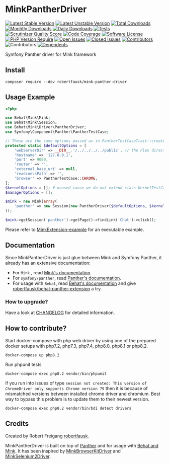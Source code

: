 # MinkPantherDriver
[![Latest Stable Version](https://poser.pugx.org/robertfausk/mink-panther-driver/v/stable.svg)](https://packagist.org/packages/robertfausk/mink-panther-driver)
[![Latest Unstable Version](https://poser.pugx.org/robertfausk/mink-panther-driver/v/unstable.svg)](https://packagist.org/packages/robertfausk/mink-panther-driver)
[![Total Downloads](https://poser.pugx.org/robertfausk/mink-panther-driver/downloads.svg)](https://packagist.org/packages/robertfausk/mink-panther-driver)
[![Monhtly Downloads](https://img.shields.io/packagist/dm/robertfausk/mink-panther-driver?style=flat&color=blue)](https://img.shields.io/packagist/dm/robertfausk/mink-panther-driver)
[![Daily Downloads](https://img.shields.io/packagist/dd/robertfausk/mink-panther-driver?style=flat&color=blue)](https://img.shields.io/packagist/dm/robertfausk/mink-panther-driver)
[![Tests](https://github.com/robertfausk/mink-panther-driver/actions/workflows/ci.yml/badge.svg)](https://github.com/robertfausk/mink-panther-driver/actions/workflows/ci.yml)
[![Scrutinizer Quality Score](https://scrutinizer-ci.com/g/robertfausk/mink-panther-driver/badges/quality-score.png?b=master)](https://scrutinizer-ci.com/g/robertfausk/mink-panther-driver/)
[![Code Coverage](https://scrutinizer-ci.com/g/robertfausk/mink-panther-driver/badges/coverage.png?b=master)](https://scrutinizer-ci.com/g/robertfausk/mink-panther-driver/)
[![Software License](https://img.shields.io/badge/license-MIT-brightgreen.svg?style=flat)](LICENSE)
[![PHP Version Require](http://poser.pugx.org/robertfausk/mink-panther-driver/require/php)](https://packagist.org/packages/robertfausk/mink-panther-driver)
[![Open Issues](https://img.shields.io/github/issues-raw/robertfausk/mink-panther-driver?style=flat)](https://github.com/robertfausk/mink-panther-driver/issues)
[![Closed Issues](https://img.shields.io/github/issues-closed-raw/robertfausk/mink-panther-driver?style=flat)](https://github.com/robertfausk/mink-panther-driver/issues?q=is%3Aissue+is%3Aclosed)
[![Contributors](https://img.shields.io/github/contributors/robertfausk/mink-panther-driver?style=flat)](https://github.com/robertfausk/mink-panther-driver/graphs/contributors)
![Contributors](https://img.shields.io/maintenance/yes/2024?style=flat)
[![Dependents](http://poser.pugx.org/robertfausk/mink-panther-driver/dependents)](https://packagist.org/packages/robertfausk/mink-panther-driver/dependents)


Symfony Panther driver for Mink framework

## Install

    composer require --dev robertfausk/mink-panther-driver

Usage Example
-------------

```PHP
<?php

use Behat\Mink\Mink;
use Behat\Mink\Session;
use Behat\Mink\Driver\PantherDriver;
use Symfony\Component\Panther\PantherTestCase;

// These are the same options passed as in PantherTestCaseTrait::createPantherClient client constructor. 
protected static $defaultOptions = [
    'webServerDir' => __DIR__.'/../../../../public', // the Flex directory structure
    'hostname' => '127.0.0.1',
    'port' => 9080,
    'router' => '',
    'external_base_uri' => null,
    'readinessPath' => '',
    'browser' => PantherTestCase::CHROME,
];
$kernelOptions = []; # unused cause we do not extend class KernelTestCase
$managerOptions = [];

$mink = new Mink(array(
    'panther' => new Session(new PantherDriver($defaultOptions, $kernelOptions, $managerOptions)),
));

$mink->getSession('panther')->getPage()->findLink('Chat')->click();
```

Please refer to [MinkExtension-example](https://github.com/Behat/MinkExtension-example) for an executable example.

## Documentation

Since MinkPantherDriver is just glue between Mink and Symfony Panther, it already has an extensive documentation:

* For `Mink` , read [Mink's documentation](http://mink.behat.org/en/latest/).
* For `symfony/panther`, read [Panther's documentation](https://github.com/symfony/panther).
* For usage with `Behat`, read [Behat's documentation](http://behat.org/en/latest/guides.html)
and give [robertfausk/behat-panther-extension](https://github.com/robertfausk/behat-panther-extension) a try.

### How to upgrade?

 Have a look at [CHANGELOG](CHANGELOG.md) for detailed information.

## How to contribute?

Start docker-compose with php web driver by using one of the prepared docker setups with php7.2, php7.3, php7.4, php8.0, php8.1 or php8.2.

    docker-compose up php8.2

Run phpunit tests

    docker-compose exec php8.2 vendor/bin/phpunit

If you run into issues of type ```session not created: This version of ChromeDriver only supports Chrome version 79```
then it is because of mismatched versions between installed chrome driver and chromium.
Best way to bypass this problem is to update them to their newest version.

    docker-compose exec php8.2 vendor/bin/bdi detect drivers

## Credits

Created by Robert Freigang [robertfausk](https://github.com/robertfausk).
 
MinkPantherDriver is built on top of [Panther](https://github.com/symfony/panther) and for usage with [Behat and Mink](http://behat.org/en/latest/cookbooks/integrating_symfony2_with_behat.html#initialising-behat). 
It has been inspired by [MinkBrowserKitDriver](https://github.com/minkphp/MinkBrowserKitDriver) and [MinkSelenium2Driver](https://github.com/minkphp/MinkSelenium2Driver).
